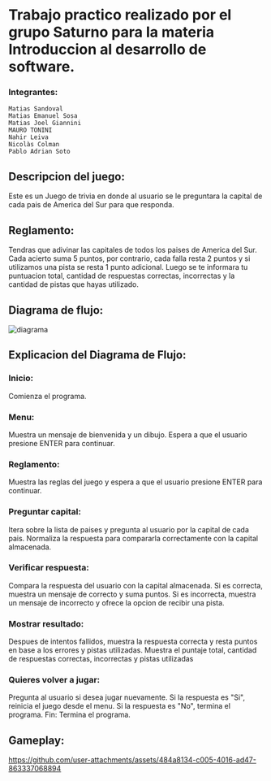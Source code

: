 # Trabajo practico realizado por el grupo Saturno para la materia Introduccion al desarrollo de software.

### Integrantes:

    Matias Sandoval
    Matias Emanuel Sosa
    Matias Joel Giannini
    MAURO TONINI
    Nahir Leiva
    Nicolàs Colman
    Pablo Adrian Soto

## Descripcion del juego:
Este es un Juego de trivia en donde al usuario se le preguntara la capital de cada pais de America del Sur para que responda.

## Reglamento:
Tendras que adivinar las capitales de todos los paises de America del Sur.
Cada acierto suma 5 puntos, por contrario, cada falla resta 2 puntos y si utilizamos una pista se resta 1 punto adicional.
Luego se te informara tu puntuacion total, cantidad de respuestas correctas, incorrectas y la cantidad de pistas que hayas utilizado.


## Diagrama de flujo:

![diagrama](https://github.com/user-attachments/assets/64390697-55aa-46c0-a1f1-94a4ad76edc8)

## Explicacion del Diagrama de Flujo:

### Inicio: 

Comienza el programa.

### Menu:

Muestra un mensaje de bienvenida y un dibujo.
Espera a que el usuario presione ENTER para continuar.

### Reglamento:

Muestra las reglas del juego y espera a que el usuario presione ENTER para continuar.

### Preguntar capital:

Itera sobre la lista de paises y pregunta al usuario por la capital de cada pais.
Normaliza la respuesta para compararla correctamente con la capital almacenada.

### Verificar respuesta:

Compara la respuesta del usuario con la capital almacenada.
Si es correcta, muestra un mensaje de correcto y suma puntos.
Si es incorrecta, muestra un mensaje de incorrecto y ofrece la opcion de recibir una pista.

### Mostrar resultado:

Despues de intentos fallidos, muestra la respuesta correcta y resta puntos en base a los errores y pistas utilizadas.
Muestra el puntaje total, cantidad de respuestas correctas, incorrectas y pistas utilizadas

### Quieres volver a jugar:

Pregunta al usuario si desea jugar nuevamente.
Si la respuesta es "Si", reinicia el juego desde el menu.
Si la respuesta es "No", termina el programa.
Fin: Termina el programa.


## Gameplay:

https://github.com/user-attachments/assets/484a8134-c005-4016-ad47-863337068894





